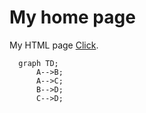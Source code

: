 
# My home page
My HTML page [Click](https://loic-ilo.github.io/SecondGit/test_mermaid_pages.html).
```mermaid
  graph TD;
      A-->B;
      A-->C;
      B-->D;
      C-->D;
```
